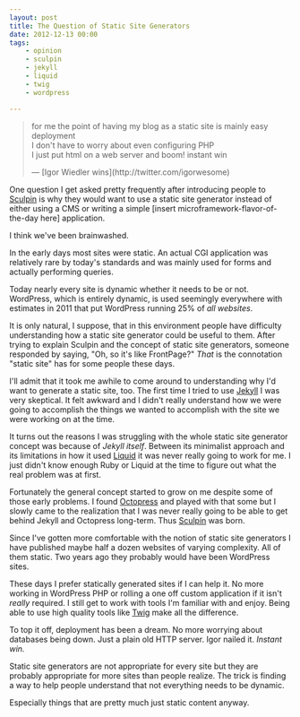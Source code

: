 ```yaml
---
layout: post
title: The Question of Static Site Generators
date: 2012-12-13 00:00
tags:
    - opinion
    - sculpin
    - jekyll
    - liquid
    - twig
    - wordpress

---
```


> for me the point of having my blog as a static site is mainly easy deployment<br>
> I don't have to worry about even configuring PHP<br>
> I just put html on a web server and boom! instant win
>
> <footer>— [Igor Wiedler wins](http://twitter.com/igorwesome)</footer>

One question I get asked pretty frequently after introducing people to [Sculpin][0]
is why they would want to use a static site generator instead of either using a
CMS or  writing a simple [insert microframework-flavor-of-the-day here] application.

I think we've been brainwashed.

In the early days most sites were static. An actual CGI application was relatively
rare by today's standards and was mainly used for forms and actually performing
queries.

Today nearly every site is dynamic whether it needs to be or not. WordPress, which
is entirely dynamic, is used seemingly everywhere with estimates in 2011 that put
WordPress running 25% of *all websites*.

It is only natural, I suppose, that in this environment people have difficulty
understanding how a static site generator could be useful to them. After trying to
explain Sculpin and the concept of static site generators, someone responded by
saying, "Oh, so it's like FrontPage?" *That* is the connotation "static site"
has for some people these days.

I'll admit that it took me awhile to come around to understanding why I'd want to
generate a static site, too. The first time I tried to use [Jekyll][2] I was very
skeptical. It felt awkward and I didn't really understand how we were going to
accomplish the things we wanted to accomplish with the site we were working on at
the time.

It turns out the reasons I was struggling with the whole static site generator concept
was because of *Jekyll itself*. Between its minimalist approach and its limitations in
how it used [Liquid][3] it was never really going to work for me. I just didn't know
enough Ruby or Liquid at the time to figure out what the real problem was at first.

Fortunately the general concept started to grow on me despite some of those early
problems. I found [Octopress][4] and played with that some but I slowly came to the
realization that I was never really going to be able to get behind Jekyll and Octopress
long-term. Thus [Sculpin][0] was born.

Since I've gotten more comfortable with the notion of static site generators I have
published maybe half a dozen websites of varying complexity. All of them static.
Two years ago they probably would have been WordPress sites.

These days I prefer statically generated sites if I can help it. No more working in
WordPress PHP or rolling a one off custom application if it isn't *really* required.
I still get to work with tools I'm familiar with and enjoy. Being able to use high
quality tools like [Twig][1] make all the difference.

To top it off, deployment has been a dream. No more worrying about databases being down.
Just a plain old HTTP server. Igor nailed it. *Instant win.*

Static site generators are not appropriate for every site but they are probably
appropriate for more sites than people realize. The trick is finding a way to help
people understand that not everything needs to be dynamic.

Especially things that are pretty much just static content anyway.

[0]: http://sculpin.io
[1]: http://twig.sensiolabs.org/
[2]: https://github.com/mojombo/jekyll
[3]: http://liquidmarkup.org/
[4]: http://octopress.org/
